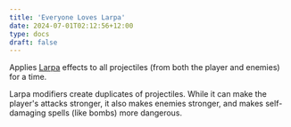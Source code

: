 ```yaml
---
title: 'Everyone Loves Larpa'
date: 2024-07-01T02:12:56+12:00
type: docs
draft: false
---
```


Applies [Larpa](https://noita.wiki.gg/wiki/Larpa) effects to all projectiles (from both the player and enemies) for a time.

Larpa modifiers create duplicates of projectiles. While it can make the player's attacks stronger, it also makes enemies stronger, and makes self-damaging spells (like bombs) more dangerous.
